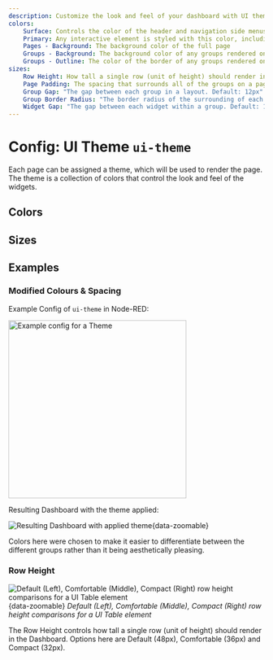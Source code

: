 ```yaml
---
description: Customize the look and feel of your dashboard with UI themes in Node-RED Dashboard 2.0.
colors:
    Surface: Controls the color of the header and navigation side menus
    Primary: Any interactive element is styled with this color, including buttons, sliders and focus state of input fields.
    Pages - Background: The background color of the full page
    Groups - Background: The background color of any groups rendered on the page
    Groups - Outline: The color of the border of any groups rendered on the page
sizes:
    Row Height: How tall a single row (unit of height) should render in the Dashboard. Options here are Default (48px), Comfortable (36px) and Compact (32px).
    Page Padding: The spacing that surrounds all of the groups on a page. Applicable for Grid & Fixed layouts and Notebook layouts where the screen width is narrower than 1024px.</br></br>You can define the padding for each side of the page separately by using <a href="https://www.w3schools.com/css/css_padding.asp#:~:text=Padding%20%2D%20Shorthand%20Property" target="_blank">CSS Shorthand notation</a>
    Group Gap: "The gap between each group in a layout. Default: 12px"
    Group Border Radius: "The border radius of the surrounding of each group on a page. Default: 4px"
    Widget Gap: "The gap between each widget within a group. Default: 12px"
---
```


<script setup>
</script>

# Config: UI Theme `ui-theme`

Each page can be assigned a theme, which will be used to render the page. The theme is a collection of colors that control the look and feel of the widgets.

## Colors

<PropsTable property="colors" :hide-dynamic="true"/>

## Sizes

<PropsTable property="sizes" :hide-dynamic="true"/>

## Examples

### Modified Colours & Spacing

Example Config of `ui-theme` in Node-RED:

<img src="/images/theme-config.png" alt="Example config for a Theme" width="350"/>

Resulting Dashboard with the theme applied:

![Resulting Dashboard with applied theme](/images/theme-example.png "Resulting Dashboard with applied theme"){data-zoomable}

Colors here were chosen to make it easier to differentiate between the different groups rather than it being aesthetically pleasing.

### Row Height

![Default (Left), Comfortable (Middle), Compact (Right) row height comparisons for a UI Table element](/images/node-examples/ui-theme-row-height.png "Default (Left), Comfortable (Middle), Compact (Right) row height comparisons for a UI Table element"){data-zoomable}
_Default (Left), Comfortable (Middle), Compact (Right) row height comparisons for a UI Table element_

The Row Height controls how tall a single row (unit of height) should render in the Dashboard. Options here are Default (48px), Comfortable (36px) and Compact (32px).